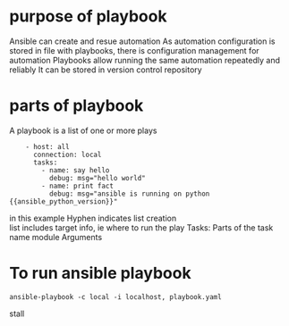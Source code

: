 # purpose of playbook 
Ansible can create and resue automation
As automation configuration is stored in file with playbooks, there is configuration management for automation
Playbooks allow running the same automation repeatedly and reliably
It can be stored in version control repository

# parts of playbook
A playbook is a list of one or more plays

        - host: all
          connection: local
          tasks:
            - name: say hello
              debug: msg="hello world"
            - name: print fact
              debug: msg="ansible is running on python {{ansible_python_version}}"
 in this example 
 Hyphen indicates list creation   
 list includes target info, ie where to run the play
 Tasks: 
    Parts of the task
    name
    module
    Arguments

# To run ansible playbook
    ansible-playbook -c local -i localhost, playbook.yaml
stall